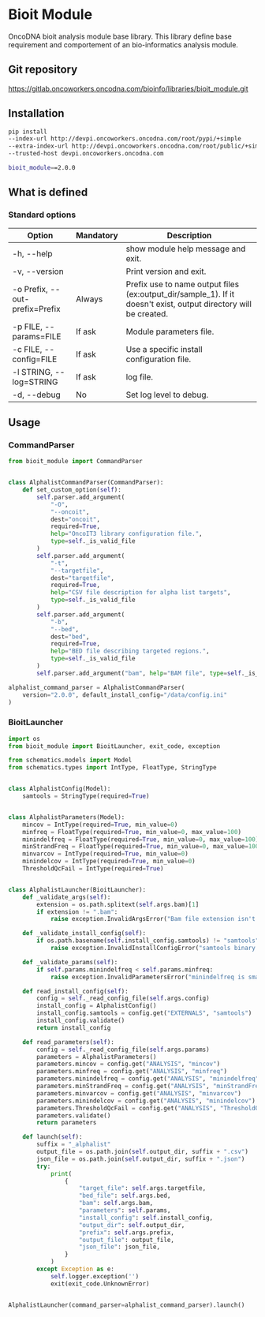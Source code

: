 # Bioit Module

OncoDNA bioit analysis module base library. This library define base requirement and comportement of an bio-informatics analysis module.

## Git repository

https://gitlab.oncoworkers.oncodna.com/bioinfo/libraries/bioit_module.git

## Installation

```sh
pip install 
--index-url http://devpi.oncoworkers.oncodna.com/root/pypi/+simple
--extra-index-url http://devpi.oncoworkers.oncodna.com/root/public/+simple
--trusted-host devpi.oncoworkers.oncodna.com

bioit_module==2.0.0
```

## What is defined

### Standard options

| Option                         | Mandatory | Description                                                  |
| ------------------------------ | --------- | ------------------------------------------------------------ |
| -h, --help                     |           | show module help message and exit.                           |
| -v, --version                  |           | Print version and exit.                                      |
| -o Prefix, --out-prefix=Prefix | Always    | Prefix use to name output files (ex:output_dir/sample_1). If it doesn't exist, output directory will be created. |
| -p FILE, --params=FILE         | If ask    | Module parameters file.                                      |
| -c FILE, --config=FILE         | If ask    | Use a specific install configuration file.                                  |
| -l STRING, --log=STRING        | If ask    | log file.                             |
| -d, --debug                    | No        | Set log level to debug.                                      |


## Usage

### CommandParser

```python
from bioit_module import CommandParser


class AlphalistCommandParser(CommandParser):
    def set_custom_option(self):
        self.parser.add_argument(
            "-O",
            "--oncoit",
            dest="oncoit",
            required=True,
            help="OncoIT3 library configuration file.",
            type=self._is_valid_file
        )
        self.parser.add_argument(
            "-t",
            "--targetfile",
            dest="targetfile",
            required=True,
            help="CSV file description for alpha list targets",
            type=self._is_valid_file
        )
        self.parser.add_argument(
            "-b",
            "--bed",
            dest="bed",
            required=True,
            help="BED file describing targeted regions.",
            type=self._is_valid_file
        )
        self.parser.add_argument("bam", help="BAM file", type=self._is_valid_file)

alphalist_command_parser = AlphalistCommandParser(
    version="2.0.0", default_install_config="/data/config.ini"
)
```


### BioitLauncher

```python
import os
from bioit_module import BioitLauncher, exit_code, exception

from schematics.models import Model
from schematics.types import IntType, FloatType, StringType


class AlphalistConfig(Model):
    samtools = StringType(required=True)


class AlphalistParameters(Model):
    mincov = IntType(required=True, min_value=0)
    minfreq = FloatType(required=True, min_value=0, max_value=100)
    minindelfreq = FloatType(required=True, min_value=0, max_value=100)
    minStrandFreq = FloatType(required=True, min_value=0, max_value=100)
    minvarcov = IntType(required=True, min_value=0)
    minindelcov = IntType(required=True, min_value=0)
    ThresholdQcFail = IntType(required=True)


class AlphalistLauncher(BioitLauncher):
    def _validate_args(self):
        extension = os.path.splitext(self.args.bam)[1]
        if extension != ".bam":
            raise exception.InvalidArgsError("Bam file extension isn't .bam")

    def _validate_install_config(self):
        if os.path.basename(self.install_config.samtools) != "samtools":
            raise exception.InvalidInstallConfigError("samtools binary isn't named 'samtools'")

    def _validate_params(self):
        if self.params.minindelfreq < self.params.minfreq:
            raise exception.InvalidParametersError("minindelfreq is smaller than minfreq")

    def read_install_config(self):
        config = self._read_config_file(self.args.config)
        install_config = AlphalistConfig()
        install_config.samtools = config.get("EXTERNALS", "samtools")
        install_config.validate()
        return install_config

    def read_parameters(self):
        config = self._read_config_file(self.args.params)
        parameters = AlphalistParameters()
        parameters.mincov = config.get("ANALYSIS", "mincov")
        parameters.minfreq = config.get("ANALYSIS", "minfreq")
        parameters.minindelfreq = config.get("ANALYSIS", "minindelfreq")
        parameters.minStrandFreq = config.get("ANALYSIS", "minStrandFreq")
        parameters.minvarcov = config.get("ANALYSIS", "minvarcov")
        parameters.minindelcov = config.get("ANALYSIS", "minindelcov")
        parameters.ThresholdQcFail = config.get("ANALYSIS", "ThresholdQcFail")
        parameters.validate()
        return parameters

    def launch(self):
        suffix = "_alphalist"
        output_file = os.path.join(self.output_dir, suffix + ".csv")
        json_file = os.path.join(self.output_dir, suffix + ".json")
        try:
            print(
                {
                    "target_file": self.args.targetfile,
                    "bed_file": self.args.bed,
                    "bam": self.args.bam,
                    "parameters": self.params,
                    "install_config": self.install_config,
                    "output_dir": self.output_dir,
                    "prefix": self.args.prefix,
                    "output_file": output_file,
                    "json_file": json_file,
                }
            )
        except Exception as e:
            self.logger.exception('')
            exit(exit_code.UnknownError)


AlphalistLauncher(command_parser=alphalist_command_parser).launch()
```

